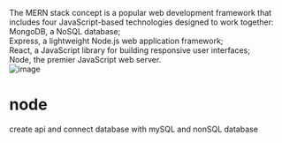 The MERN stack concept is a popular web development framework that includes four JavaScript-based technologies designed to work together:
MongoDB, a NoSQL database;  
Express, a lightweight Node.js web application framework;  
React, a JavaScript library for building responsive user interfaces;  
Node, the premier JavaScript web server.  
![image](https://miro.medium.com/v2/resize:fit:700/1*2Qsunn0QtBmQ3zA-QFKz0Q.png)  

# node  
create api and connect database with mySQL and nonSQL database
